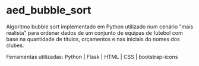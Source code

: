 # aed_bubble_sort
Algoritmo bubble sort implementado em Python utilizado num cenário "mais realista" para ordenar dados de um conjunto de equipas de futebol com base na quantidade de títulos, orçamentos e nas iniciais do nomes dos clubes.

Ferramentas utilizadas: Python | Flask | HTML | CSS | bootstrap-icons
